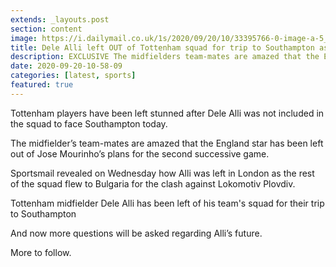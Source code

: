 ```yaml
---
extends: _layouts.post
section: content
image: https://i.dailymail.co.uk/1s/2020/09/20/10/33395766-0-image-a-5_1600595470586.jpg 
title: Dele Alli left OUT of Tottenham squad for trip to Southampton as his future grows uncertain 
description: EXCLUSIVE The midfielders team-mates are amazed that the England star has been left out of Jose Mourinhos plans for the second successive game. 
date: 2020-09-20-10-58-09 
categories: [latest, sports] 
featured: true 
--- 
```

Tottenham players have been left stunned after Dele Alli was not included in the squad to face Southampton today.

The midfielder’s team-mates are amazed that the England star has been left out of Jose Mourinho’s plans for the second successive game.

Sportsmail revealed on Wednesday how Alli was left in London as the rest of the squad flew to Bulgaria for the clash against Lokomotiv Plovdiv.

Tottenham midfielder Dele Alli has been left of his team's squad for their trip to Southampton

And now more questions will be asked regarding Alli’s future. 

More to follow. 

